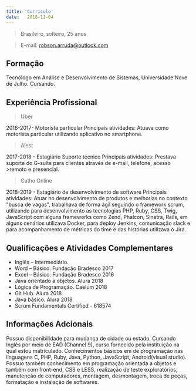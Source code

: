 ```yaml
---
title: 'Currículo'
date:   2018-11-04
---
```

> Brasileiro, solteiro, 25 anos

> E-mail: robson.arruda@outlook.com

## Formação

Tecnólogo em Análise e Desenvolvimento de Sistemas, Universidade Nove de Julho. Cursando.

## Experiência Profissional

>Uber

2016-2017- Motorista particular
Principais atividades: Atuava como motorista particular utilizando aplicativo no smartphone.

>Alest

2017-2018 - Estagiário Suporte técnico
Principais atividades: Prestava suporte do G-suíte para clientes através de e-mail, telefone, acesso >remoto e presencial.

>Catho Online

2018-2019 - Estagiário de desenvolvimento de software
Principais atividades: Atuar no desenvolvimento de produtos e melhorias no contexto "busca de vagas", trabalhava de forma ágil seguindo o framework scrum, utilizando para desenvolvimento as tecnologias PHP, Ruby, CSS, Twig, JavaScript com alguns frameworks como Zend, Phalcon, Sinatra, Rails, em alguns cenários utilizava Docker, para deploy Jenkins, comunicação slack e para acompanhamento de métricas do time e das histórias utilizava o Jira.

## Qualificações e Atividades Complementares

* Inglês – Intermediário.
* Word – Básico. Fundação Bradesco 2017
* Excel – Básico. Fundação Bradesco 2016
* Java orientado a objetos. Alura 2018
* Lógica de Programação. Caelum 2018
* Git Hub. Alura 2018
* Java básico. Alura 2018
* Scrum Fundamentals Certified - 618574

## Informações Adcionais

Possuo disponibilidade para mudança de cidade ou estado.
Cursando Inglês por meio de EAD (Channel 9), curso fornecido pela instituição na qual estou matriculado.
Conhecimentos básicos em de programação nas linguagens C, PHP, Ruby, Java, Python, JavaScript, Android(visual studio).
Possuo também conhecimento em programação orientada a objetos e também com front-end, CSS e LESS, realização de teste exploratórios, manutenção de computadores, montagem, desmontagem, troca de peças, formatação e instalação de softwares.
